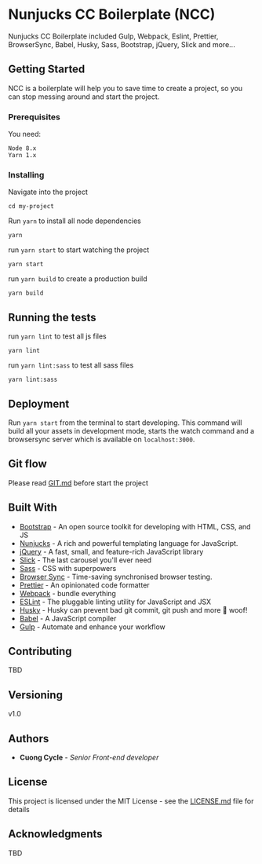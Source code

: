 # Nunjucks CC Boilerplate (NCC)

Nunjucks CC Boilerplate included Gulp, Webpack, Eslint, Prettier, BrowserSync, Babel, Husky, Sass, Bootstrap, jQuery, Slick and more...

## Getting Started

NCC is a boilerplate will help you to save time to create a project, so you can stop messing around and start the project.

### Prerequisites

You need:

```
Node 8.x
Yarn 1.x
```

### Installing

Navigate into the project

```
cd my-project
```

Run `yarn` to install all node dependencies

```
yarn
```

run `yarn start` to start watching the project

```
yarn start
```

run `yarn build` to create a production build

```
yarn build
```

## Running the tests

run `yarn lint` to test all js files

```
yarn lint
```

run `yarn lint:sass` to test all sass files

```
yarn lint:sass
```

## Deployment

Run `yarn start` from the terminal to start developing. This command will build all your assets in development mode, starts the watch command and a browsersync server which is available on `localhost:3000`.

## Git flow

Please read [GIT.md](GIT.md) before start the project

## Built With

- [Bootstrap](https://getbootstrap.com/) - An open source toolkit for developing with HTML, CSS, and JS
- [Nunjucks](https://mozilla.github.io/nunjucks/) - A rich and powerful templating language for JavaScript.
- [jQuery](https://jquery.com/) - A fast, small, and feature-rich JavaScript library
- [Slick](http://kenwheeler.github.io/slick/) - The last carousel you'll ever need
- [Sass](https://sass-lang.com/) - CSS with superpowers
- [Browser Sync](https://www.browsersync.io/) - Time-saving synchronised browser testing.
- [Prettier](https://prettier.io/) - An opinionated code formatter
- [Webpack](https://webpack.js.org/) - bundle everything
- [ESLint](https://eslint.org/) - The pluggable linting utility for JavaScript and JSX
- [Husky](https://github.com/typicode/husky) - Husky can prevent bad git commit, git push and more 🐶 woof!
- [Babel](https://babeljs.io/) - A JavaScript compiler
- [Gulp](https://gulpjs.com/) - Automate and enhance your workflow

## Contributing

TBD

## Versioning

v1.0

## Authors

- **Cuong Cycle** - _Senior Front-end developer_

## License

This project is licensed under the MIT License - see the [LICENSE.md](LICENSE.md) file for details

## Acknowledgments

TBD
